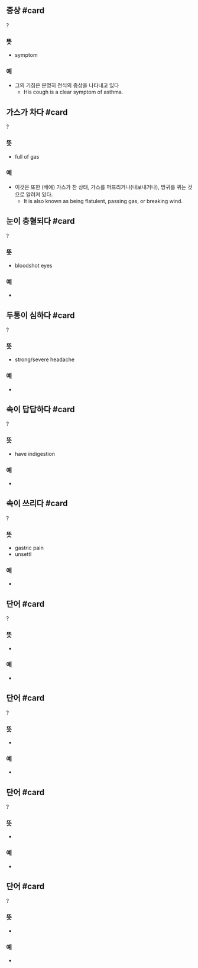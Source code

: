 ## 증상 #card
?
### 뜻
- symptom
### 예
- 그의 기침은 분명히 천식의 증상을 나타내고 있다
	- His cough is a clear symptom of asthma.

## 가스가  차다 #card
?
### 뜻
- full of gas
### 예
- 이것은 또한 (배에) 가스가 찬 상태, 가스를 퍼뜨리거나(내보내거나), 방귀를 뀌는 것으로 알려져 있다.
	- It is also known as being flatulent, passing gas, or breaking wind.

## 눈이 충혈되다 #card
?
### 뜻
- bloodshot eyes
### 예
-

## 두통이 심하다 #card
?
### 뜻
- strong/severe headache
### 예
-

## 속이 답답하다 #card
?
### 뜻
- have indigestion
### 예
-

## 속이 쓰리다 #card
?
### 뜻
- gastric pain
- unsettl
### 예
-

## 단어 #card
?
### 뜻
-
### 예
-

## 단어 #card
?
### 뜻
-
### 예
-

## 단어 #card
?
### 뜻
-
### 예
-

## 단어 #card
?
### 뜻
-
### 예
-
